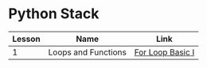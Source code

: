 # Python Stack

| Lesson | Name | Link |
| ------ | ---- | ---- |
| 1 | Loops and Functions | <a href="https://github.com/MytrucNguyen/CodingDojo/tree/main/Python/Basic/ForLoopBasic1">For Loop Basic I</a> |